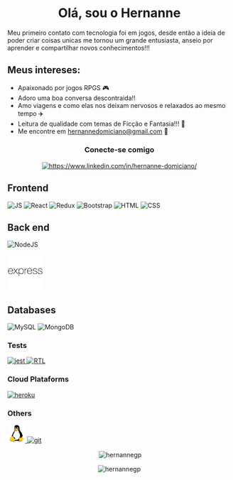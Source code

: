 <h1 align="center">Olá, sou o Hernanne</h1>

<p>
    Meu primeiro contato com tecnologia foi em jogos, desde então a ideia de poder criar coisas unicas me tornou um grande entusiasta, anseio por aprender e compartilhar novos conhecimentos!!! 
</p>

## Meus intereses:
- Apaixonado por jogos RPGS 🎮
- Adoro uma boa conversa descontraida!!
- Amo viagens e como elas nos deixam nervosos e relaxados ao mesmo tempo ✈️
- Leitura de qualidade com temas de Ficção e Fantasia!!! 📖
- Me encontre em hernannedomiciano@gmail.com 📧

<h3 align="center">Conecte-se comigo</h3>
<p align="center">
<a href="https://www.linkedin.com/in/hernanne-domiciano/" target="_blank"><img align="center" src="https://image.flaticon.com/icons/png/512/49/49656.png" alt="https://www.linkedin.com/in/hernanne-domiciano/" height="40" width="40" /></a>
</p>

## Frontend
  ![JS](https://camo.githubusercontent.com/8534512647fe601e7de7b3c47924865e592a3bbfcf4c98b8452c14e29f066fd0/68747470733a2f2f696d672e736869656c64732e696f2f62616467652f2d4a6176615363726970742d4637444631453f7374796c653d666f722d7468652d6261646765266c6f676f3d6a617661736372697074266c6f676f436f6c6f723d626c61636b) 
  ![React](https://camo.githubusercontent.com/0fba4476c2741e4c55a7df3fcda71d2bb939a0e4aca7c3b743e2a099a4cb7010/68747470733a2f2f696d672e736869656c64732e696f2f62616467652f2d52656163742d3631444146423f7374796c653d666f722d7468652d6261646765266c6f676f3d7265616374266c6f676f436f6c6f723d626c61636b)
  ![Redux](https://img.shields.io/badge/Redux-593D88?style=for-the-badge&logo=redux&logoColor=white) 
  ![Bootstrap](https://img.shields.io/badge/Bootstrap-563D7C?style=for-the-badge&logo=bootstrap&logoColor=white)
  ![HTML](https://camo.githubusercontent.com/939ccbc4390d4b233428c14aeee9278cf90c10e970e0234a42899451538873b1/68747470733a2f2f696d672e736869656c64732e696f2f62616467652f2d48544d4c352d4533344632363f7374796c653d666f722d7468652d6261646765266c6f676f3d68746d6c35266c6f676f436f6c6f723d7768697465)
  ![CSS](https://camo.githubusercontent.com/c903606ae5f49481c87b122c7659bf1bc72a694ee5a015f46a57c5f5f0ade225/68747470733a2f2f696d672e736869656c64732e696f2f62616467652f2d435353332d3135373242363f7374796c653d666f722d7468652d6261646765266c6f676f3d63737333266c6f676f436f6c6f723d7768697465)

<p>

## Back end
![NodeJS](https://img.shields.io/badge/Node.js-339933?style=for-the-badge&logo=nodedotjs&logoColor=white)

<a href="https://expressjs.com" target="_blank"> <img src="https://raw.githubusercontent.com/devicons/devicon/master/icons/express/express-original-wordmark.svg" alt="express" width="80" height="80"/> </a>
</p>

## Databases

  ![MySQL](https://img.shields.io/badge/MySQL-00000F?style=for-the-badge&logo=mysql&logoColor=white)
  ![MongoDB](https://img.shields.io/badge/MongoDB-4EA94B?style=for-the-badge&logo=mongodb&logoColor=white)

<h3>Tests</h3>
<p>
    <a href="https://jestjs.io" target="_blank"> <img src="https://www.vectorlogo.zone/logos/jestjsio/jestjsio-icon.svg" alt="jest" width="40" height="40"/> </a>
    <a href="https://testing-library.com/" target="_blank"> <img src="https://testing-library.com/img/octopus-128x128.png" alt="RTL" width="40" height="40"/> </a> 
</p>


<h3>Cloud Plataforms</h3>
<p>
    <a href="https://heroku.com" target="_blank"> <img src="https://www.vectorlogo.zone/logos/heroku/heroku-icon.svg" alt="heroku" width="40" height="40"/> </a>
</p>

<h3>Others</h3>
<p>
    <a href="https://www.linux.org/" target="_blank"> <img src="https://raw.githubusercontent.com/devicons/devicon/master/icons/linux/linux-original.svg" alt="linux" width="40" height="40"/> </a>
    <a href="https://git-scm.com/" target="_blank"> <img src="https://www.vectorlogo.zone/logos/git-scm/git-scm-icon.svg" alt="git" width="40" height="40"/> </a>
<p>


<p align="center">&nbsp;<img align="center" src="https://github-readme-stats.vercel.app/api?username=hernannegp&show_icons=true&theme=onedark&locale=en" alt="hernannegp" /></p>

<p align="center"><img align="center" src="https://github-readme-streak-stats.herokuapp.com/?user=hernannegp&theme=dark" alt="hernannegp" /></p>
